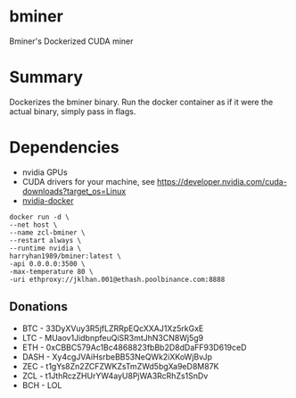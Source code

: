 # bminer
Bminer's Dockerized CUDA miner

# Summary
Dockerizes the bminer binary. Run the docker container as if it were the actual binary, simply pass in flags.

# Dependencies
- nvidia GPUs
- CUDA drivers for your machine, see https://developer.nvidia.com/cuda-downloads?target_os=Linux
- [nvidia-docker](https://github.com/NVIDIA/nvidia-docker)

```
docker run -d \
--net host \
--name zcl-bminer \
--restart always \
--runtime nvidia \
harryhan1989/bminer:latest \
-api 0.0.0.0:3500 \
-max-temperature 80 \
-uri ethproxy://jklhan.001@ethash.poolbinance.com:8888
```
## Donations
- BTC - 33DyXVuy3R5jfLZRRpEQcXXAJ1Xz5rkGxE
- LTC - MUaov1JidbnpfeuQiSR3mtJhN3CN8Wj5g9
- ETH - 0xCBBC579Ac1Bc4868823fbBb2D8dDaFF93D619ceD
- DASH - Xy4cgJVAiHsrbeBB53NeQWk2iXKoWjBvJp
- ZEC - t1gYs8Zn2ZCFZWKZsTmZWd5bgXa9eD8M87K
- ZCL - t1JthRczZHUrYW4ayU8PjWA3RcRhZs1SnDv
- BCH - LOL
